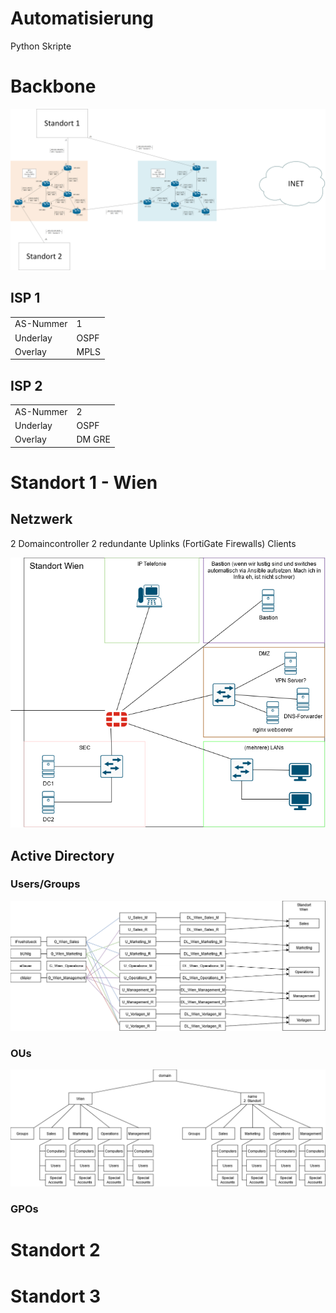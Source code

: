 # Automatisierung

Python Skripte

# Backbone

![Image of Backbone](./plan/Netzplan/Backbone.png)

## ISP 1

|           |      |
| --------- | ---- |
| AS-Nummer | 1    |
| Underlay  | OSPF |
| Overlay   | MPLS |

## ISP 2

|           |        |
| --------- | ------ |
| AS-Nummer | 2      |
| Underlay  | OSPF   |
| Overlay   | DM GRE |

# Standort 1 - Wien

## Netzwerk

2 Domaincontroller
2 redundante Uplinks (FortiGate Firewalls)
Clients

![Logischer Plan](./plan/Netzplan/LogischerPlan_idea.png)

## Active Directory

### Users/Groups
![Gruppendiagramm](./plan/AD/Gruppen/Gruppen.png)

### OUs
![OU-Diagramm](./plan/AD/OUs/OU-Struktur.png)

### GPOs

# Standort 2

# Standort 3
